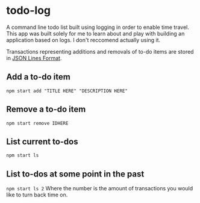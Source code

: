 # todo-log

A command line todo list built using logging in order to enable time travel. This app was built solely for me to learn about and play with building an application based on logs. I don't reccomend actually using it.

Transactions representing additions and removals of to-do items are stored in [JSON Lines Format](http://jsonlines.org).

## Add a to-do item
`npm start add "TITLE HERE" "DESCRIPTION HERE"`

## Remove a to-do item
`npm start remove IDHERE`

## List current to-dos
`npm start ls`

## List to-dos at some point in the past
`npm start ls 2`
Where the number is the amount of transactions you would like to turn back time on.
